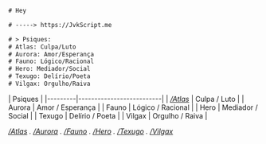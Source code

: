 ```diff
# Hey

# -----> https://JvkScript.me

# > Psiques:
# Atlas: Culpa/Luto
# Aurora: Amor/Esperança
# Fauno: Lógico/Racional
# Hero: Mediador/Social
# Texugo: Delírio/Poeta
# Vilgax: Orgulho/Raiva

```

| Psiques         |
|---------|--------------------------|
| _[/Atlas](https://jvkScript.me/atlas)_   | Culpa / Luto             |
| Aurora  | Amor / Esperança         |
| Fauno   | Lógico / Racional        |
| Hero    | Mediador / Social        |
| Texugo  | Delírio / Poeta          |
| Vilgax  | Orgulho / Raiva          |

_[/Atlas](https://jvkScript.me/atlas) . [/Aurora](https://jvkScript.me/aurora) . [/Fauno](https://jvkScript.me/fauno) . [/Hero](https://jvkScript.me/hero) . [/Texugo](https://jvkScript.me/texugo) . [/Vilgax](https://jvkScript.me/vilgax)_
